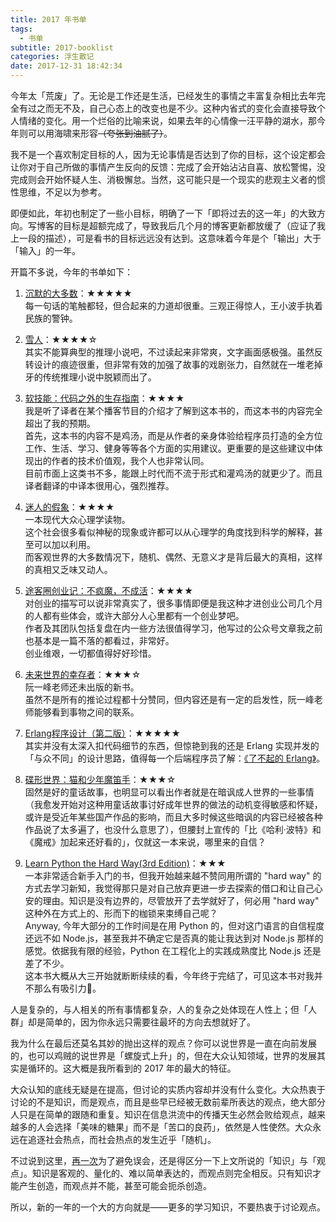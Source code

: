 ```yaml
---
title: 2017 年书单
tags:
  - 书单
subtitle: 2017-booklist
categories: 浮生散记
date: 2017-12-31 18:42:34
---
```


今年太「荒废」了。无论是工作还是生活，已经发生的事情之丰富复杂相比去年完全有过之而无不及，自己心态上的改变也是不少。这种内省式的变化会直接导致个人情绪的变化。用一个烂俗的比喻来说，如果去年的心情像一汪平静的湖水，那今年则可以用海啸来形容~~（夸张到油腻了）~~。

我不是一个喜欢制定目标的人，因为无论事情是否达到了你的目标，这个设定都会让你对于自己所做的事情产生反向的反馈：完成了会开始沾沾自喜、放松警惕，没完成则会开始怀疑人生、消极懈怠。当然，这可能只是一个现实的悲观主义者的惯性思维，不足以为参考。

即便如此，年初也制定了一些小目标，明确了一下「即将过去的这一年」的大致方向。写博客的目标是超额完成了，导致我后几个月的博客更新都放缓了（应证了我上一段的描述），可是看书的目标远远没有达到。这意味着今年是个「输出」大于「输入」的一年。

<!-- more -->

开篇不多说，今年的书单如下：

1. [沉默的大多数](https://book.douban.com/subject/27013716/)：★★★★★      
每一句话的笔触都轻，但合起来的力道却很重。三观正得惊人，王小波手执着民族的警钟。    

2. [雪人](https://book.douban.com/subject/26729776/)：★★★★☆      
其实不能算典型的推理小说吧，不过读起来非常爽，文字画面感极强。虽然反转设计的痕迹很重，但非常有效的加强了故事的戏剧张力，自然就在一堆老掉牙的传统推理小说中脱颖而出了。    

3. [软技能：代码之外的生存指南](https://book.douban.com/subject/26835090/)：★★★★     
我是听了译者在某个播客节目的介绍才了解到这本书的，而这本书的内容完全超出了我的预期。     
首先，这本书的内容不是鸡汤，而是从作者的亲身体验给程序员打造的全方位工作、生活、学习、健身等等各个方面的实用建议。更重要的是这些建议中体现出的作者的技术价值观，我个人也非常认同。    
目前市面上这类书不多，能跟上时代而不流于形式和灌鸡汤的就更少了。而且译者翻译的中译本很用心，强烈推荐。    

4. [迷人的假象](https://book.douban.com/subject/25910698/)：★★★★     
一本现代大众心理学读物。    
这个社会很多看似神秘的现象或许都可以从心理学的角度找到科学的解释，甚至可以加以利用。    
而客观世界的大多数情况下，随机、偶然、无意义才是背后最大的真相，这样的真相又乏味又动人。    

5. [途客圈创业记：不疯魔，不成活](https://book.douban.com/subject/26739566/)：★★★★     
对创业的描写可以说非常真实了，很多事情即便是我这种才进创业公司几个月的人都有些体会，或许大部分人心里都有一个创业梦吧。    
作者及其团队包括复盘在内一些方法很值得学习，他写过的公众号文章我之前也基本是一篇不落的都看过，非常好。    
创业维艰，一切都值得好好珍惜。    

6. [未来世界的幸存者](http://survivor.ruanyifeng.com/)：★★★☆     
阮一峰老师还未出版的新书。      
虽然不是所有的推论过程都十分赞同，但内容还是有一定的启发性，阮一峰老师能够看到事物之间的联系。      

7. [Erlang程序设计（第二版）](https://book.douban.com/subject/25892728/)：★★★★★      
其实并没有太深入扣代码细节的东西，但惊艳到我的还是 Erlang 实现并发的「与众不同」的设计思路，值得每一个后端程序员了解：[《了不起的 Erlang》](http://maples7.com/2017/06/10/awesome-erlang/)。    

8. [碟形世界：猫和少年魔笛手](https://book.douban.com/subject/27059884/)：★★★☆     
固然是好的童话故事，也明显可以看出作者就是在暗讽成人世界的一些事情（我愈发开始对这种用童话故事讨好成年世界的做法的动机变得敏感和怀疑，或许是受近年某些国产作品的影响，而且大多时候这些暗讽的内容已经被各种作品说了太多遍了，也没什么意思了），但腰封上宣传的「比《哈利·波特》和《魔戒》加起来还好看的」，仅就这一本来说，哪里来的自信？    

9. [Learn Python the Hard Way(3rd Edition)](https://book.douban.com/subject/11941213/)：★★★     
一本非常适合新手入门的书，但我开始越来越不赞同用所谓的 "hard way" 的方式去学习新知，我觉得那只是对自己放弃更进一步去探索的借口和让自己心安的理由。知识是没有边界的，尽管放开了去学就好了，何必用 "hard way" 这种外在方式上的、形而下的枷锁来束缚自己呢？    
Anyway, 今年大部分的工作时间是在用 Python 的，但对这门语言的自信程度还远不如 Node.js，甚至我并不确定它是否真的能让我达到对 Node.js 那样的感觉。依据我有限的经验，Python 在工程化上的实践成熟度比 Node.js 还是差了不少。     
这本书大概从大三开始就断断续续的看，今年终于完结了，可见这本书对我并不那么有吸引力。    


人是复杂的，与人相关的所有事情都复杂，人的复杂之处体现在人性上；但「人群」却是简单的，因为你永远只需要往最坏的方向去想就好了。

我为什么在最后还莫名其妙的抛出这样的观点？你可以说世界是一直在向前发展的，也可以鸡贼的说世界是「螺旋式上升」的，但在大众认知领域，世界的发展其实是循环的。这大概是我所看到的 2017 年的最大的特征。

大众认知的底线无疑是在提高，但讨论的实质内容却并没有什么变化。大众热衷于讨论的不是知识，而是观点，而且是些早已经被无数前辈所表达的观点，绝大部分人只是在简单的跟随和重复。知识在信息洪流中的传播天生必然会败给观点，越来越多的人会选择「美味的糖果」而不是「苦口的良药」，依然是人性使然。大众永远在追逐社会热点，而社会热点的发生近乎「随机」。

不过说到这里，[再一次](http://maples7.com/2016/11/27/traditional-edu-and-programming/)为了避免误会，还是得区分一下上文所说的「知识」与「观点」。知识是客观的、量化的、难以简单表达的，而观点则完全相反。只有知识才能产生创造，而观点并不能，甚至可能会扼杀创造。

所以，新的一年的一个大的方向就是——更多的学习知识，不要热衷于讨论观点。
